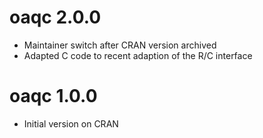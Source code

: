 # oaqc 2.0.0

* Maintainer switch after CRAN version archived
* Adapted C code to recent adaption of the R/C interface 

# oaqc 1.0.0

* Initial version on CRAN